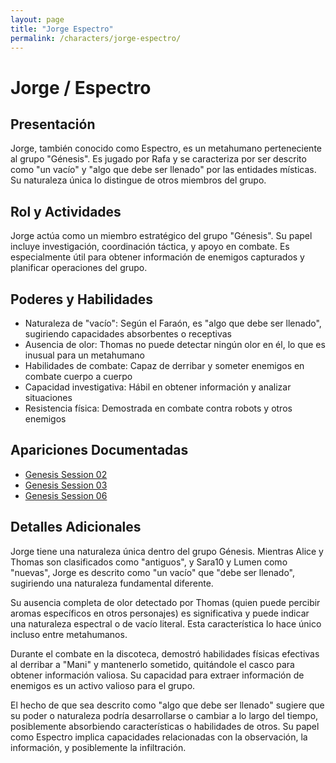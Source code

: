 ```yaml
---
layout: page
title: "Jorge Espectro"
permalink: /characters/jorge-espectro/
---
```


# Jorge / Espectro

## Presentación
Jorge, también conocido como Espectro, es un metahumano perteneciente al grupo "Génesis". Es jugado por Rafa y se caracteriza por ser descrito como "un vacío" y "algo que debe ser llenado" por las entidades místicas. Su naturaleza única lo distingue de otros miembros del grupo.

## Rol y Actividades
Jorge actúa como un miembro estratégico del grupo "Génesis". Su papel incluye investigación, coordinación táctica, y apoyo en combate. Es especialmente útil para obtener información de enemigos capturados y planificar operaciones del grupo.

## Poderes y Habilidades
- Naturaleza de "vacío": Según el Faraón, es "algo que debe ser llenado", sugiriendo capacidades absorbentes o receptivas
- Ausencia de olor: Thomas no puede detectar ningún olor en él, lo que es inusual para un metahumano
- Habilidades de combate: Capaz de derribar y someter enemigos en combate cuerpo a cuerpo
- Capacidad investigativa: Hábil en obtener información y analizar situaciones
- Resistencia física: Demostrada en combate contra robots y otros enemigos

## Apariciones Documentadas
- [Genesis Session 02](../../campaigns/genesis/session-02.md)
- [Genesis Session 03](../../campaigns/genesis/session-03.md)
- [Genesis Session 06](../../campaigns/genesis/session-06.md)

## Detalles Adicionales
Jorge tiene una naturaleza única dentro del grupo Génesis. Mientras Alice y Thomas son clasificados como "antiguos", y Sara10 y Lumen como "nuevas", Jorge es descrito como "un vacío" que "debe ser llenado", sugiriendo una naturaleza fundamental diferente.

Su ausencia completa de olor detectado por Thomas (quien puede percibir aromas específicos en otros personajes) es significativa y puede indicar una naturaleza espectral o de vacío literal. Esta característica lo hace único incluso entre metahumanos.

Durante el combate en la discoteca, demostró habilidades físicas efectivas al derribar a "Mani" y mantenerlo sometido, quitándole el casco para obtener información valiosa. Su capacidad para extraer información de enemigos es un activo valioso para el grupo.

El hecho de que sea descrito como "algo que debe ser llenado" sugiere que su poder o naturaleza podría desarrollarse o cambiar a lo largo del tiempo, posiblemente absorbiendo características o habilidades de otros. Su papel como Espectro implica capacidades relacionadas con la observación, la información, y posiblemente la infiltración.